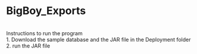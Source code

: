 # BigBoy_Exports
<br>
Instructions to run the program <br>
1. Download the sample database and the JAR file in the Deployment folder <br>
2. run the JAR file
